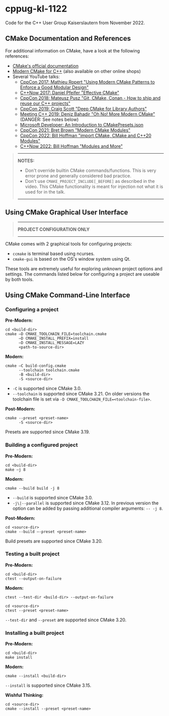 # cppug-kl-1122
Code for the C++ User Group Kaiserslautern from November 2022.

## CMake Documentation and References

For additional information on CMake, have a look at the following references:
- [CMake's official documentation](https://cmake.org/documentation/)
- [Modern CMake for C++](https://www.packtpub.com/product/modern-cmake-for-c/9781801070058) (also available on other online shops)
- Several YouTube talks:
  - [CppCon 2017: Mathieu Ropert "Using Modern CMake Patterns to Enforce a Good Modular Design"](https://youtu.be/eC9-iRN2b04)
  - [C++Now 2017: Daniel Pfeifer "Effective CMake"](https://youtu.be/bsXLMQ6WgIk)
  - [CppCon 2018: Mateusz Pusz "Git, CMake, Conan - How to ship and reuse our C++ projects"](https://youtu.be/S4QSKLXdTtA)
  - [CppCon 2019: Craig Scott "Deep CMake for Library Authors"](https://youtu.be/m0DwB4OvDXk)
  - [Meeting C++ 2019: Deniz Bahadir "Oh No! More Modern CMake"](https://youtu.be/y9kSr5enrSk) (DANGER: See notes below)
  - [Microsoft Developer: An Introduction to CMakePresets.json](https://youtu.be/NFbnm1t6Mc4)
  - [CppCon 2021: Bret Brown "Modern CMake Modules"](https://youtu.be/IZXNsim9TWI)
  - [CppCon 2022: Bill Hoffman "import CMake, CMake and C++20 Modules"](https://youtu.be/5X803cXe02Y)
  - [C++Now 2022: Bill Hoffman "Modules and More"](https://youtu.be/hkefPcWySzI)

> ---
> **NOTES:**
>
> - Don't override builtin CMake commands/functions.
>   This is very error prone and generally considered bad practice.
> - Don't use `CMAKE_PROJECT_INCLUDE[_BEFORE]` as described in the video.
>   This CMake functionality is meant for injection not what it is used for in the talk.
>
> ---

## Using CMake Graphical User Interface

> ---
> **PROJECT CONFIGURATION ONLY**
>
> ---

CMake comes with 2 graphical tools for configuring projects:
- `ccmake` is terminal based using ncurses.
- `cmake-gui` is based on the OS's window system using Qt.

These tools are extremely useful for exploring unknown project options and settings.
The commands listed below for configuring a project are useable by both tools.

## Using CMake Command-Line Interface

### Configuring a project

**Pre-Modern:**
```
cd <build-dir>
cmake –D CMAKE_TOOLCHAIN_FILE=toolchain.cmake
      –D CMAKE_INSTALL_PREFIX=install
      –D CMAKE_INSTALL_MESSAGE=LAZY
      <path-to-source-dir>
```

**Modern:**
```
cmake –C build-config.cmake
      --toolchain toolchain.cmake
      -B <build-dir>
      -S <source-dir>
```
- `-C` is supported since CMake 3.0.
- `--toolchain` is supported since CMake 3.21.
  On older versions the toolchain file is set via `-D CMAKE_TOOLCHAIN_FILE=<toolchain-file>`.

**Post-Modern:**
```
cmake --preset <preset-name>
      -S <source-dir>
```
Presets are supported since CMake 3.19.

### Building a configured project

**Pre-Modern:**
```
cd <build-dir>
make –j 8
```

**Modern:**
```
cmake --build build -j 8
```
- `--build` is supported since CMake 3.0.
- `-j\|--parallel` is supported since CMake 3.12.
  In previous version the option can be added by passing additional compiler arguments: `-- -j 8`.

**Post-Modern:**
```
cd <source-dir>
cmake --build –-preset <preset-name>
```
Build presets are supported since CMake 3.20.

### Testing a built project

**Pre-Modern:**
```
cd <build-dir>
ctest --output-on-failure
```

**Modern:**
```
ctest --test-dir <build-dir> --output-on-failure
```
```
cd <source-dir>
ctest --preset <preset-name>
```
`--test-dir` and `--preset` are supported since CMake 3.20.

### Installing a built project

**Pre-Modern:**
```
cd <build-dir>
make install
```

**Modern:**
```
cmake --install <build-dir>
```
`--install` is supported since CMake 3.15.

**Wishful Thinking:**
```
cd <source-dir>
cmake --install --preset <preset-name>
```
